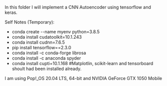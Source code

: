 In this folder I will implement a CNN Autoencoder using tensorflow and keras.

Self Notes (Temporary):
- conda create --name myenv python=3.8.5
- conda install cudatoolkit=10.1.243
- conda install cudnn=7.6.5
- pip install tensorflow==2.3.0
- conda install -c conda-forge librosa 
- conda install -c anaconda spyder 
- conda install cupti=10.1.168
#Matplotlin, scikit-learn and tensorboard shoult had been installed already.

I am using Pop!_OS 20.04 LTS, 64-bit and NVIDIA GeForce GTX 1050 Mobile

